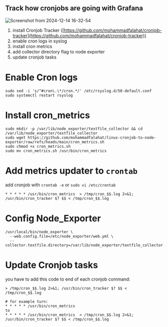 ## Track how cronjobs are going with Grafana 

![Screenshot from 2024-12-14 16-32-54](https://github.com/user-attachments/assets/a970736a-3ce7-42db-a830-d50188b018ce)

1.  install Cronjob Tracker ([https://github.com/mohammadfalahat/cronjob-tracker](https://github.com/mohammadfalahat/cronjob-tracker))
2.  enable cron logs in syslog
3. install cron metrics
4. add collector directory flag to node exporter
5. update cronjob tasks

# Enable Cron logs
```
sudo sed -i 's/^#cron\.\*/cron.*/' /etc/rsyslog.d/50-default.conf
sudo systemctl restart rsyslog
```

# Install cron_metrics
```
sudo mkdir -p /var/lib/node_exporter/textfile_collector && cd /var/lib/node_exporter/textfile_collector
sudo wget https://github.com/mohammadfalahat/linux-cronjob-to-node-exporter/raw/refs/heads/main/cron_metrics.sh
sudo chmod +x cron_metrics.sh
sudo mv cron_metrics.sh /usr/bin/cron_metrics
```

# Add metrics updater to `crontab`
add cronjob with `crontab -e` or `sudo vi /etc/crontab`
```
* * * * * /usr/bin/cron_metrics  > /tmp/cron_$$.log 2>&1; /usr/bin/cron_tracker $? $$ < /tmp/cron_$$.log
```

# Config Node_Exporter
```
/usr/local/bin/node_exporter \
  --web.config.file=/etc/node_exporter/web.yml \
  --collector.textfile.directory=/var/lib/node_exporter/textfile_collector
```

# Update Cronjob tasks
you have to add this code to end of each cronjob command: 
```
> /tmp/cron_$$.log 2>&1; /usr/bin/cron_tracker $? $$ < /tmp/cron_$$.log
```
```
# for example turn:
* * * * * /usr/bin/cron_metrics
to
* * * * * /usr/bin/cron_metrics  > /tmp/cron_$$.log 2>&1; /usr/bin/cron_tracker $? $$ < /tmp/cron_$$.log
```
